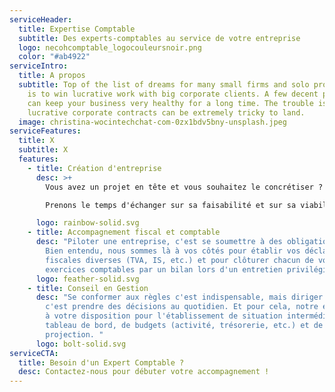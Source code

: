 ```yaml
---
serviceHeader:
  title: Expertise Comptable
  subtitle: Des experts-comptables au service de votre entreprise
  logo: necohcomptable_logocouleursnoir.png
  color: "#ab4922"
serviceIntro:
  title: A propos
  subtitle: Top of the list of dreams for many small firms and solo professionals
    is to win lucrative work with big corporate clients. A few decent projects
    can keep your business very healthy for a long time. The trouble is, those
    lucrative corporate contracts can be extremely tricky to land.
  image: christina-wocintechchat-com-0zx1bdv5bny-unsplash.jpeg
serviceFeatures:
  title: X
  subtitle: X
  features:
    - title: Création d'entreprise
      desc: >+
        Vous avez un projet en tête et vous souhaitez le concrétiser ? 

        Prenons le temps d'échanger sur sa faisabilité et sur sa viabilité. Avec nos outils et nos expertises variés, nous construirons ensemble vos prévisionnels d'activité pour la réussite de votre projet. 

      logo: rainbow-solid.svg
    - title: Accompagnement fiscal et comptable
      desc: "Piloter une entreprise, c'est se soumettre à des obligations légales !
        Bien entendu, nous sommes là à vos côtés pour établir vos déclarations
        fiscales diverses (TVA, IS, etc.) et pour clôturer chacun de vos
        exercices comptables par un bilan lors d'un entretien privilégié. "
      logo: feather-solid.svg
    - title: Conseil en Gestion
      desc: "Se conformer aux règles c'est indispensable, mais diriger une entreprise
        c'est prendre des décisions au quotidien. Et pour cela, notre équipe est
        à votre disposition pour l'établissement de situation intermédiaire, de
        tableau de bord, de budgets (activité, trésorerie, etc.) et de
        projection. "
      logo: bolt-solid.svg
serviceCTA:
  title: Besoin d'un Expert Comptable ?
  desc: Contactez-nous pour débuter votre accompagnement !
---
```

